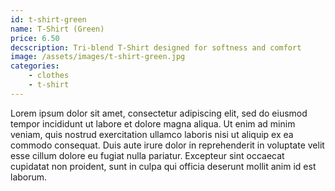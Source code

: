 ```yaml
---
id: t-shirt-green
name: T-Shirt (Green)
price: 6.50
decscription: Tri-blend T-Shirt designed for softness and comfort
image: /assets/images/t-shirt-green.jpg
categories:
    - clothes
    - t-shirt
---
```


Lorem ipsum dolor sit amet, consectetur adipiscing elit, sed do eiusmod tempor incididunt ut labore et dolore magna aliqua. Ut enim ad minim veniam, quis nostrud exercitation ullamco laboris nisi ut aliquip ex ea commodo consequat. Duis aute irure dolor in reprehenderit in voluptate velit esse cillum dolore eu fugiat nulla pariatur. Excepteur sint occaecat cupidatat non proident, sunt in culpa qui officia deserunt mollit anim id est laborum.